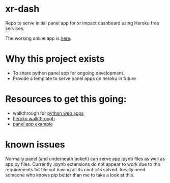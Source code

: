 # xr-dash
Repo to serve initial panel app for xr impact dashboard using Heroku free services.

The working online app is [here](https://xr-dash.herokuapp.com/home).

# Why this project exists
* To share python panel app for ongoing development.
* Provide a template to serve panel apps on heroku in future


# Resources to get this going:
* walkthrough for [python web apps](https://becominghuman.ai/steps-to-create-and-deploy-python-web-app-on-heroku-95b6c4f570b0)
* [heroku walkthrough](https://devcenter.heroku.com/articles/getting-started-with-python#define-a-procfile)
* [panel app example](https://github.com/ericmjl/minimal-panel-app)

# known issues

Normally panel (and underneath bokeh) can serve app.ipynb files as well as app.py files. Currently .ipynb extensions do not appear to work due to the requirements.txt file not having all its conflicts solved. Ideally need someone who knows pip better than me to take a look at this.  